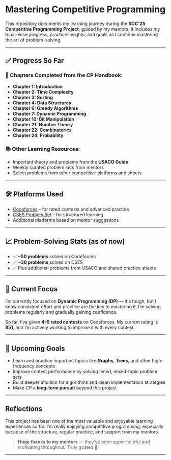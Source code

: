 
# Mastering Competitive Programming

This repository documents my learning journey during the **SOC'25 Competitive Programming Project**, guided by my mentors. It includes my topic-wise progress, practice insights, and goals as I continue mastering the art of problem-solving.

---

## ✅ Progress So Far

### 📘 Chapters Completed from the CP Handbook:
- **Chapter 1: Introduction**
- **Chapter 2: Time Complexity**
- **Chapter 3: Sorting**
- **Chapter 4: Data Structures**
- **Chapter 6: Greedy Algorithms**
- **Chapter 7: Dynamic Programming**
- **Chapter 10: Bit Manipulation**
- **Chapter 21: Number Theory**
- **Chapter 22: Combinatorics**
- **Chapter 24: Probability**

### 📚 Other Learning Resources:
- Important theory and problems from the **USACO Guide**
- Weekly curated problem sets from mentors
- Select problems from other competitive platforms and sheets

---

## 🛠 Platforms Used

- [Codeforces](https://codeforces.com/) – for rated contests and advanced practice  
- [CSES Problem Set](https://cses.fi/problemset/) – for structured learning  
- Additional platforms based on mentor suggestions

---

## 📈 Problem-Solving Stats (as of now)

- ✅ **~50 problems** solved on Codeforces  
- ✅ **~30 problems** solved on CSES  
- ✅ Plus additional problems from USACO and shared practice sheets

---

## 🧠 Current Focus

I’m currently focused on **Dynamic Programming (DP)** — it's tough, but I know consistent effort and practice are the key to mastering it. I’m solving problems regularly and gradually gaining confidence.

So far, I’ve given **4–5 rated contests** on Codeforces. My current rating is **951**, and I’m actively working to improve it with every contest.

---

## 🎯 Upcoming Goals

- Learn and practice important topics like **Graphs**, **Trees**, and other high-frequency concepts
- Improve contest performance by solving timed, mixed-topic problem sets
- Build deeper intuition for algorithms and clean implementation strategies
- Make CP a **long-term pursuit** beyond this project

---

## Reflections

This project has been one of the most valuable and enjoyable learning experiences so far. I’m really enjoying competitive programming, especially because of the structure, regular practice, and support from my mentors.

> **Huge thanks to my mentors** — they’ve been super helpful and motivating throughout. Truly goated 🐐!

---

